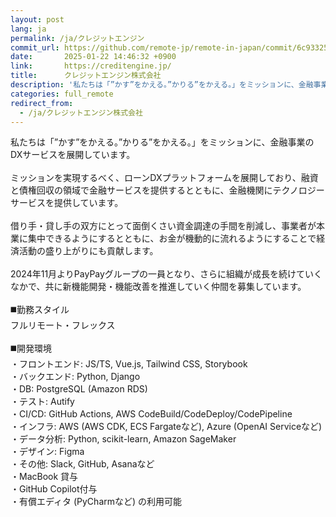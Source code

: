 ```yaml
---
layout: post
lang: ja
permalink: /ja/クレジットエンジン
commit_url: https://github.com/remote-jp/remote-in-japan/commit/6c9332500d6525982e094aff5dd2cd8a313d688c
date:       2025-01-22 14:46:32 +0900
link:       https://creditengine.jp/
title:      クレジットエンジン株式会社
description: '私たちは「”かす”をかえる。”かりる”をかえる。」をミッションに、金融事業のDXサービスを展開しています。  ミッションを実現するべく、ローンDXプラットフォームを展開しており、融資と債権回収の領域で金融サービスを提供するとともに、金融機関にテクノロジーサービスを提供しています。  借り手・貸し手の双方にとって面倒くさい資金調達の手間を削減し、事業者が本業に集中できるようにするとともに、お金が機動的に流れるようにすることで経済活動の盛り上がりにも貢献します。  2024年11月よりPayPayグループの一員となり、さらに組織が成長を続けていくなかで、共に新機能開発・機能改善を推進していく仲間を募集しています。  ◼️勤務スタイル フルリモート・フレックス  ◼️開発環境 ・フロントエンド: JS/TS, Vue.js, Tailwind CSS, Storybook ・バックエンド: Python, Django ・DB: PostgreSQL (Amazon RDS) ・テスト: Autify ・CI/CD: GitHub Actions, AWS CodeBuild/CodeDeploy/CodePipeline ・インフラ: AWS (AWS CDK, ECS Fargateなど), Azure (OpenAI Serviceなど) ・データ分析: Python, scikit-learn, Amazon SageMaker ・デザイン: Figma ・その他: Slack, GitHub, Asanaなど ・MacBook 貸与 ・GitHub Copilot付与 ・有償エディタ (PyCharmなど) の利用可能'
categories: full_remote
redirect_from:
  - /ja/クレジットエンジン株式会社
---
```


<p>私たちは「”かす”をかえる。”かりる”をかえる。」をミッションに、金融事業のDXサービスを展開しています。<br /><br />ミッションを実現するべく、ローンDXプラットフォームを展開しており、融資と債権回収の領域で金融サービスを提供するとともに、金融機関にテクノロジーサービスを提供しています。<br /><br />借り手・貸し手の双方にとって面倒くさい資金調達の手間を削減し、事業者が本業に集中できるようにするとともに、お金が機動的に流れるようにすることで経済活動の盛り上がりにも貢献します。<br /><br />2024年11月よりPayPayグループの一員となり、さらに組織が成長を続けていくなかで、共に新機能開発・機能改善を推進していく仲間を募集しています。<br /><br />◼️勤務スタイル<br />フルリモート・フレックス<br /><br />◼️開発環境<br />・フロントエンド: JS/TS, Vue.js, Tailwind CSS, Storybook<br />・バックエンド: Python, Django<br />・DB: PostgreSQL (Amazon RDS)<br />・テスト: Autify<br />・CI/CD: GitHub Actions, AWS CodeBuild/CodeDeploy/CodePipeline<br />・インフラ: AWS (AWS CDK, ECS Fargateなど), Azure (OpenAI Serviceなど)<br />・データ分析: Python, scikit-learn, Amazon SageMaker<br />・デザイン: Figma<br />・その他: Slack, GitHub, Asanaなど<br />・MacBook 貸与<br />・GitHub Copilot付与<br />・有償エディタ (PyCharmなど) の利用可能</p>
